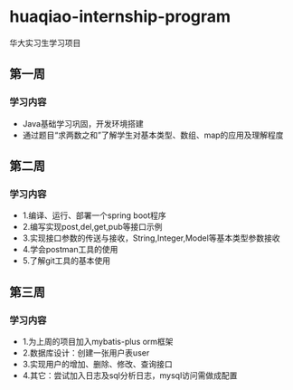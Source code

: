 # huaqiao-internship-program

华大实习生学习项目

## 第一周

### 学习内容

- Java基础学习巩固，开发环境搭建
- 通过题目“求两数之和”了解学生对基本类型、数组、map的应用及理解程度

## 第二周

### 学习内容

- 1.编译、运行、部署一个spring boot程序
- 2.编写实现post,del,get,pub等接口示例
- 3.实现接口参数的传送与接收，String,Integer,Model等基本类型参数接收
- 4.学会postman工具的使用
- 5.了解git工具的基本使用

## 第三周

### 学习内容

- 1.为上周的项目加入mybatis-plus orm框架
- 2.数据库设计：创建一张用户表user
- 3.实现用户的增加、删除、修改、查询接口
- 4.其它：尝试加入日志及sql分析日志，mysql访问需做成配置
  
